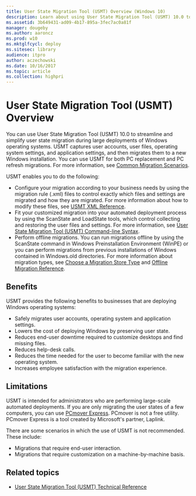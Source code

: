 ```yaml
---
title: User State Migration Tool (USMT) Overview (Windows 10)
description: Learn about using User State Migration Tool (USMT) 10.0 to streamline and simplify user state migration during large deployments of Windows operating systems.
ms.assetid: 3b649431-ad09-4b17-895a-3fec7ac0a81f
manager: dougeby
ms.author: aaroncz
ms.prod: w10
ms.mktglfcycl: deploy
ms.sitesec: library
audience: itpro
author: aczechowski
ms.date: 10/16/2017
ms.topic: article
ms.collection: highpri
---
```


# User State Migration Tool (USMT) Overview

You can use User State Migration Tool (USMT) 10.0 to streamline and simplify user state migration during large deployments of Windows operating systems. USMT captures user accounts, user files, operating system settings, and application settings, and then migrates them to a new Windows installation. You can use USMT for both PC replacement and PC refresh migrations. For more information, see [Common Migration Scenarios](usmt-common-migration-scenarios.md).

USMT enables you to do the following:

-   Configure your migration according to your business needs by using the migration rule (.xml) files to control exactly which files and settings are migrated and how they are migrated. For more information about how to modify these files, see [USMT XML Reference](usmt-xml-reference.md).
-   Fit your customized migration into your automated deployment process by using the ScanState and LoadState tools, which control collecting and restoring the user files and settings. For more information, see [User State Migration Tool (USMT) Command-line Syntax](usmt-command-line-syntax.md).
-   Perform offline migrations. You can run migrations offline by using the ScanState command in Windows Preinstallation Environment (WinPE) or you can perform migrations from previous installations of Windows contained in Windows.old directories. For more information about migration types, see [Choose a Migration Store Type](usmt-choose-migration-store-type.md) and [Offline Migration Reference](offline-migration-reference.md).

## Benefits

USMT provides the following benefits to businesses that are deploying Windows operating systems:

-   Safely migrates user accounts, operating system and application settings.
-   Lowers the cost of deploying Windows by preserving user state.
-   Reduces end-user downtime required to customize desktops and find missing files.
-   Reduces help-desk calls.
-   Reduces the time needed for the user to become familiar with the new operating system.
-   Increases employee satisfaction with the migration experience.

## Limitations

USMT is intended for administrators who are performing large-scale automated deployments. If you are only migrating the user states of a few computers, you can use [PCmover Express](https://go.microsoft.com/fwlink/?linkid=620915). PCmover is not a free utility. PCmover Express is a tool created by Microsoft's partner, Laplink.

There are some scenarios in which the use of USMT is not recommended. These include:

-   Migrations that require end-user interaction.
-   Migrations that require customization on a machine-by-machine basis.

## Related topics

- [User State Migration Tool (USMT) Technical Reference](usmt-technical-reference.md)
